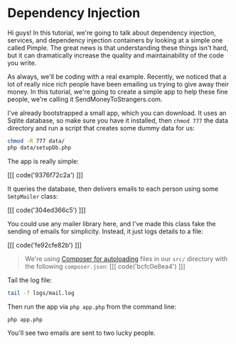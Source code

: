 # Dependency Injection

Hi guys! In this tutorial, we're going to talk about dependency injection,
services, and dependency injection containers by looking at a simple one
called Pimple. The great news is that understanding these things isn't hard,
but it can dramatically increase the quality and maintainability of the
code you write.

As always, we'll be coding with a real example. Recently, we noticed that a lot
of really nice rich people have been emailing us trying to give away their
money. In this tutorial, we're going to create a simple app to help these
fine people, we're calling it SendMoneyToStrangers.com.

I've already bootstrapped a small app, which you can download. It uses an
Sqlite database, so make sure you have it installed, then `chmod 777` the
data directory and run a script that creates some dummy data for us:

```bash
chmod -R 777 data/
php data/setupDb.php
```

The app is really simple:

[[[ code('9376f72c2a') ]]]

It queries the database, then delivers emails to each person using some
`SmtpMailer` class:

[[[ code('304ed366c5') ]]]

You could use any mailer library here, and I've made this class fake the
sending of emails for simplicity. Instead, it just logs details to a file:

[[[ code('fe92cfe82b') ]]]

> We're using [Composer for autoloading][1] files in our `src/` directory
  with the following `composer.json`:
  [[[ code('bcfc0e8ea4') ]]]

Tail the log file:

```bash
tail -f logs/mail.log
```

Then run the app via `php app.php` from the command line:

```bash
php app.php
```

You'll see two emails are sent to two lucky people.


[1]: http://getcomposer.org/doc/01-basic-usage.md#autoloading
